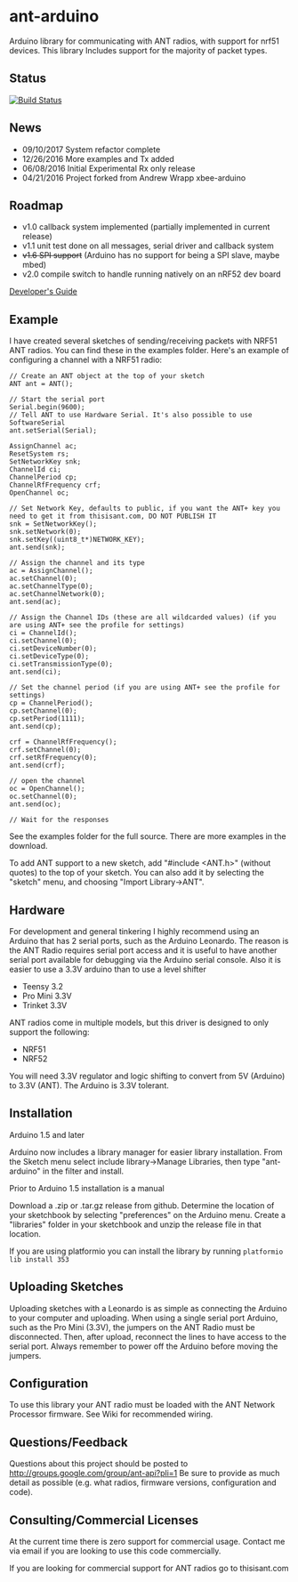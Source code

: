 # ant-arduino

Arduino library for communicating with ANT radios, with support for nrf51 devices. This library Includes support for the majority of packet types.

## Status

[![Build Status](https://travis-ci.org/cujomalainey/ant-arduino.svg?branch=master)](https://travis-ci.org/cujomalainey/ant-arduino)

## News

* 09/10/2017 System refactor complete
* 12/26/2016 More examples and Tx added
* 06/08/2016 Initial Experimental Rx only release
* 04/21/2016 Project forked from Andrew Wrapp xbee-arduino

## Roadmap

* v1.0 callback system implemented (partially implemented in current release)
* v1.1 unit test done on all messages, serial driver and callback system
* ~~v1.6 SPI support~~ (Arduino has no support for being a SPI slave, maybe mbed)
* v2.0 compile switch to handle running natively on an nRF52 dev board

[Developer's Guide](https://github.com/cujomalainey/ant-arduino/wiki/Developer's-Guide)

## Example
I have created several sketches of sending/receiving packets with NRF51 ANT radios. You can find these in the examples folder. Here's an example of configuring a channel with a NRF51 radio:

```
// Create an ANT object at the top of your sketch
ANT ant = ANT();

// Start the serial port
Serial.begin(9600);
// Tell ANT to use Hardware Serial. It's also possible to use SoftwareSerial
ant.setSerial(Serial);

AssignChannel ac;
ResetSystem rs;
SetNetworkKey snk;
ChannelId ci;
ChannelPeriod cp;
ChannelRfFrequency crf;
OpenChannel oc;

// Set Network Key, defaults to public, if you want the ANT+ key you need to get it from thisisant.com, DO NOT PUBLISH IT
snk = SetNetworkKey();
snk.setNetwork(0);
snk.setKey((uint8_t*)NETWORK_KEY);
ant.send(snk);

// Assign the channel and its type
ac = AssignChannel();
ac.setChannel(0);
ac.setChannelType(0);
ac.setChannelNetwork(0);
ant.send(ac);

// Assign the Channel IDs (these are all wildcarded values) (if you are using ANT+ see the profile for settings)
ci = ChannelId();
ci.setChannel(0);
ci.setDeviceNumber(0);
ci.setDeviceType(0);
ci.setTransmissionType(0);
ant.send(ci);

// Set the channel period (if you are using ANT+ see the profile for settings)
cp = ChannelPeriod();
cp.setChannel(0);
cp.setPeriod(1111);
ant.send(cp);

crf = ChannelRfFrequency();
crf.setChannel(0);
crf.setRfFrequency(0);
ant.send(crf);

// open the channel
oc = OpenChannel();
oc.setChannel(0);
ant.send(oc);

// Wait for the responses
```

See the examples folder for the full source. There are more examples in the download.

To add ANT support to a new sketch, add "#include <ANT.h>" (without quotes) to the top of your sketch. You can also add it by selecting the "sketch" menu, and choosing "Import Library->ANT".

## Hardware

For development and general tinkering I highly recommend using an Arduino that has 2 serial ports, such as the Arduino Leonardo. The reason is the ANT Radio requires serial port access and it is useful to have another serial port available for debugging via the Arduino serial console. Also it is easier to use a 3.3V arduino than to use a level shifter

* Teensy 3.2
* Pro Mini 3.3V
* Trinket 3.3V

ANT radios come in multiple models, but this driver is designed to only support the following:

* NRF51
* NRF52

You will need 3.3V regulator and logic shifting to convert from 5V (Arduino) to 3.3V (ANT). The Arduino is 3.3V tolerant.


## Installation
Arduino 1.5 and later

Arduino now includes a library manager for easier library installation. From the Sketch menu select include library->Manage Libraries, then type "ant-arduino" in the filter and install.

Prior to Arduino 1.5 installation is a manual

Download a .zip or .tar.gz release from github. Determine the location of your sketchbook by selecting "preferences" on the Arduino menu. Create a "libraries" folder in your sketchbook and unzip the release file in that location.

If you are using platformio you can install the library by running
``` platformio lib install 353 ```

## Uploading Sketches

Uploading sketches with a Leonardo is as simple as connecting the Arduino to your computer and uploading. When using a single serial port Arduino, such as the Pro Mini (3.3V), the jumpers on the ANT Radio must be disconnected. Then, after upload, reconnect the lines to have access to the serial port. Always remember to power off the Arduino before moving the jumpers.

## Configuration

To use this library your ANT radio must be loaded with the ANT Network Processor firmware. See Wiki for recommended wiring.

## Questions/Feedback

Questions about this project should be posted to http://groups.google.com/group/ant-api?pli=1 Be sure to provide as much detail as possible (e.g. what radios, firmware versions, configuration and code).

## Consulting/Commercial Licenses
At the current time there is zero support for commercial usage. Contact me via email if you are looking to use this code commercially.

If you are looking for commercial support for ANT radios go to thisisant.com
